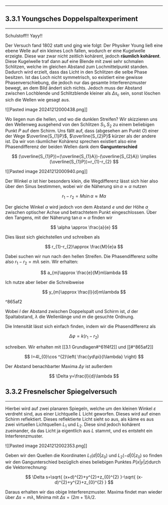 ***

## 3.3.1 Youngsches Doppelspaltexperiment
***

Schulstoff!! Yayy!!

Der Versuch fand 1802 statt und ging wie folgt: Der Physiker Young ließ eine ebene Welle auf ein kleines Loch fallen, wodurch er eine Kugelwelle erzeigte. Diese war zwar nicht zeitlich kohärent, jedoch **räumlich kohärent**. Diese Kugelwelle traf dann auf eine Blende mit zwei sehr schmalen Schlitzen, welche im gleichen Abstand zum Lochmittelpunkt standen. Dadurch wird erzielt, dass das Licht in den Schlitzen die selbe Phase besitzen. Ist das Loch nicht symmetrisch, so existiert eine gewisse Phasenverschiebung, die jedoch nur das gesamte Interferenzmuster bewegt, an dem Bild ändert sich nichts. Jedoch muss der Abstand zwischen Lochblende und Schlitzblende kleiner als $\Delta s_{c}$ sein, sonst löschen sich die Wellen wie gesagt aus.

![[Pasted image 20241212000438.png]]

Wo liegen nun die hellen, und wo die dunklen Streifen? Wir skizzieren uns den Wellenweg ausgehend von den Schlitzen $S_{1},S_{2}$ zu einem beliebigen Punkt $P$ auf dem Schirm. Uns fällt auf, dass (abgesehen am Punkt $O$) einer der Wege $\overline{S_{1}P}$, $\overline{S_{2}P}$ kürzer als der andere ist. Da wir von räumlicher Kohärenz sprechen existiert also eine Phasendifferenz der beiden Wellen dank dem **Gangunterschied**

$$
(\overline{S_{1}P})=(\overline{S_{1}A})-(\overline{S_{2}A}) \implies (\overline{S_{1}P})=r_{1}-r_{2}
$$

![[Pasted image 20241212000940.png]]

Der Winkel $\alpha$ ist hier besonders klein, die Wegdifferenz lässt sich hier also über den Sinus bestimmen, wobei wir die Näherung $\sin\alpha \approx\alpha$ nutzen

$$
r_{1}-r_{2}=M\sin\alpha \approx M\alpha
$$

Der gleiche Winkel $\alpha$ wird jedoch von dem Abstand $e$ und der Höhe $a$ zwischen optischer Achse und betrachtetem Punkt eingeschlossen. Über den Tangens, mit der Näherung $\tan \alpha \approx \alpha$ finden wir

$$
\alpha \approx \frac{a}{e}
$$

Dies lässt sich gleichstellen und schreiben als

$$
r_{1}-r_{2}\approx \frac{M}{e}a
$$

Dabei suchen wir nun nach den hellen Streifen. Die Phasendifferenz sollte also $r_{1}-r_{2}=m\lambda$ sein. Wir erhalten:

$$
a_{m}\approx \frac{e}{M}m\lambda
$$

Ich nutze aber lieber die Schreibweise

$$
y_{m}\approx \frac{l}{d}m\lambda
$$

^865af2

Wobei $l$ der Abstand zwischen Doppelspalt und Schirm ist, $d$ der Spaltabstand, $\lambda$ die Wellenlänge und $m$ die gesuchte Ordnung.

Die Intensität lässt sich einfach finden, indem wir die Phasendifferenz als

$$
\Delta \varphi=k(r_{1}-r_{2})
$$

schreiben. Wir erhalten mit [[3.1 Grundlagen#^61f4f2]] und [[#^865af2]] 

$$
I=4I_{0}\cos ^{2}\left( \frac{yd\pi}{l\lambda} \right)
$$

Der Abstand benachbarter Maxima $\Delta y$ ist außerdem

$$
\Delta y=\frac{l}{d}\lambda
$$


## 3.3.2 Fresnelscher Spiegelversuch
***

Hierbei wird auf zwei planaren Spiegeln, welche um den kleinen Winkel $\varepsilon$ verdreht sind, aus einer Lichtquelle $L$ Licht geworfen. Dieses wird auf einen Schirm reflektiert. Dieses reflektierte Licht sieht so aus, als käme es aus zwei virtuellen Lichtquellen $L_{1}$ und $L_{2}$. Diese sind jedoch kohärent zueinander, da das Licht ja eigentlich aus $L$ stammt, und es entsteht ein Interferenzmuster. 

![[Pasted image 20241212002353.png]]

Geben wir den Quellen die Koordinaten $L_{1}(d|0|z_{0})$ und $L_{2}(-d|0|z_{0})$ so finden wir den Gangunterschied bezüglich eines beliebigen Punktes $P(x|y|z)$durch die Vektorrechnung:

$$
\Delta s=\sqrt{ (x+d)^{2}+y^{2}+z_{0}^{2} }-\sqrt{ (x-d)^{2}+y^{2}+z_{0}^{2} }
$$

Daraus erhalten wir das obige Interferenzmuster. Maxima findet man wieder über $\Delta s=m\lambda$, Minima mit $\Delta s=(2m+1)\lambda /2$.

